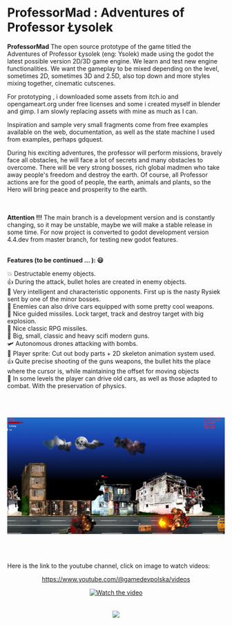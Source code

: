 
# ProfessorMad : Adventures of Professor Łysolek

**ProfessorMad** The open source prototype of the game titled the Adventures of Professor Łysolek (eng: Ysolek) made using the godot the latest possible version 2D/3D game engine.
We learn and test new engine functionalities. We want the gameplay to be mixed depending on the level, sometimes 2D, sometimes 3D and 2.5D, also top down and more styles mixing together, cinematic cutscenes.

For prototyping , i downloaded some assets from itch.io and opengameart.org under free licenses and some i created myself in blender and gimp. I am slowly replacing assets with mine as much as I can. 

Inspiration and sample very small fragments come from free examples available on the web, documentation, as well as the state machine I used from examples, perhaps gdquest.

During his exciting adventures, the professor will perform missions, bravely face all obstacles, he will face a lot of secrets and many obstacles to overcome. There will be very strong bosses, rich global madmen who take away people's freedom and destroy the earth. Of course, all Professor actions are for the good of people, the earth, animals and plants, so the Hero will bring peace and prosperity to the earth.

<BR><BR>
**Attention !!!** The main branch is a development version and is constantly changing, so it may be unstable, maybe we will make a stable release in some time. For now project is converted to godot development version 4.4.dev from master branch, for testing new godot features.
<BR><BR>

**Features (to be continued ... ): :smiley:**

:boom: Destructable enemy objects.
<BR>
:+1: During the attack, bullet holes are created in enemy objects.
<BR>
:superhero: Very intelligent and characteristic opponents. First up is the nasty Rysiek sent by one of the minor bosses. 
<BR>
:superhero: Enemies can also drive cars equipped with some pretty cool weapons. 
<BR>
:rocket: Nice guided missiles. Lock target, track and destroy target with big explosion.
<BR>
:rocket: Nice classic RPG missiles.
<BR>
:gun: Big, small, classic and heavy scifi modern guns.
<BR>
:small_airplane: Autonomous drones attacking with bombs.
<BR>
:disguised_face: Player sprite: Cut out body parts + 2D skeleton animation system used.
<BR>
:+1: Quite precise shooting of the guns weapons, the bullet hits the place where the cursor is,     while maintaining the offset for moving objects
<BR>
:car: In some levels the player can drive old cars, as well as those adapted to combat. With the preservation of physics.
<BR><BR><BR><BR>



<div align="center">
 <img src="https://raw.githubusercontent.com/Ciapas-Linux/assets/main/Web/ysolek_1.png"/>
</div>


<BR><BR>

Here is the link to the youtube channel, click on image to watch videos:

<div align="center">
 
https://www.youtube.com/@gamedevpolska/videos

[![Watch the video](https://img.youtube.com/vi/6M4H_5aWBc0/hqdefault.jpg)](https://www.youtube.com/embed/6M4H_5aWBc0)
<BR><BR><BR>
[<img src="https://img.youtube.com/vi/2EygscujO9Q/hqdefault.jpg" 
/>](https://www.youtube.com/embed/2EygscujO9Q)

</div>

